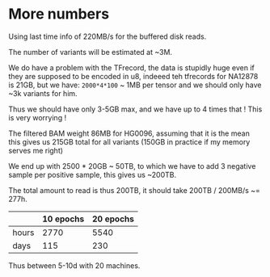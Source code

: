 # More numbers

Using last time info of 220MB/s for the buffered disk reads.

The number of variants will be estimated at ~3M.

We do have a problem with the TFrecord, the data is stupidly huge even if they are supposed to be
encoded in u8, indeeed teh tfrecords for NA12878 is 21GB, but we have: `2000*4*100` ~ 1MB per tensor
and we should only have ~3k variants for him.

Thus we should have only 3-5GB max, and we have up to 4 times that ! This is very worrying !

The filtered BAM weight 86MB for HG0096, assuming that it is the mean this gives us 215GB total for
all variants (150GB in practice if my memory serves me right)

We end up with 2500 * 20GB ~ 50TB, to which we have to add 3 negative sample per positive sample,
this gives us ~200TB.

The total amount to read is thus 200TB, it should take 200TB / 200MB/s ~= 277h.

|       | 10 epochs | 20 epochs |
| ----- | --------- | --------- |
| hours | 2770      | 5540      |
| days  | 115       | 230       |

Thus between 5-10d with 20 machines.
